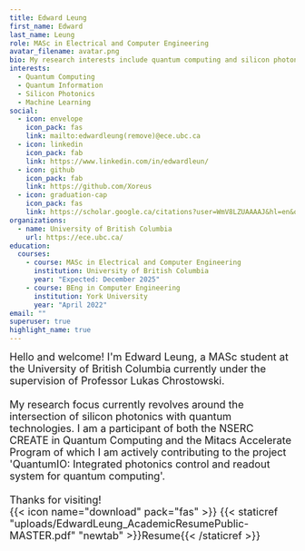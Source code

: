 ```yaml
---
title: Edward Leung
first_name: Edward
last_name: Leung
role: MASc in Electrical and Computer Engineering
avatar_filename: avatar.png
bio: My research interests include quantum computing and silicon photonics.
interests:
  - Quantum Computing
  - Quantum Information
  - Silicon Photonics
  - Machine Learning
social:
  - icon: envelope
    icon_pack: fas
    link: mailto:edwardleung(remove)@ece.ubc.ca
  - icon: linkedin
    icon_pack: fab
    link: https://www.linkedin.com/in/edwardleun/
  - icon: github
    icon_pack: fab
    link: https://github.com/Xoreus
  - icon: graduation-cap
    icon_pack: fas
    link: https://scholar.google.ca/citations?user=WmV8LZUAAAAJ&hl=en&oi=sra
organizations:
  - name: University of British Columbia
    url: https://ece.ubc.ca/
education:
  courses:
    - course: MASc in Electrical and Computer Engineering
      institution: University of British Columbia
      year: "Expected: December 2025"
    - course: BEng in Computer Engineering
      institution: York University
      year: "April 2022"
email: ""
superuser: true
highlight_name: true
---
```

<font size="4"><p>
Hello and welcome! I'm Edward Leung, a MASc student at the University of British Columbia currently under the supervision of Professor Lukas Chrostowski.
<br/><br/>
My research focus currently revolves around the intersection of silicon photonics with quantum technologies. I am a participant of both the NSERC CREATE in Quantum Computing and the Mitacs Accelerate Program of which I am actively contributing to the project 'QuantumIO: Integrated photonics control and readout system for quantum computing'.
<br/><br/>
Thanks for visiting!  
{{< icon name="download" pack="fas" >}} {{< staticref "uploads/EdwardLeung_AcademicResumePublic-MASTER.pdf" "newtab" >}}Resume{{< /staticref >}}  
</font></p>